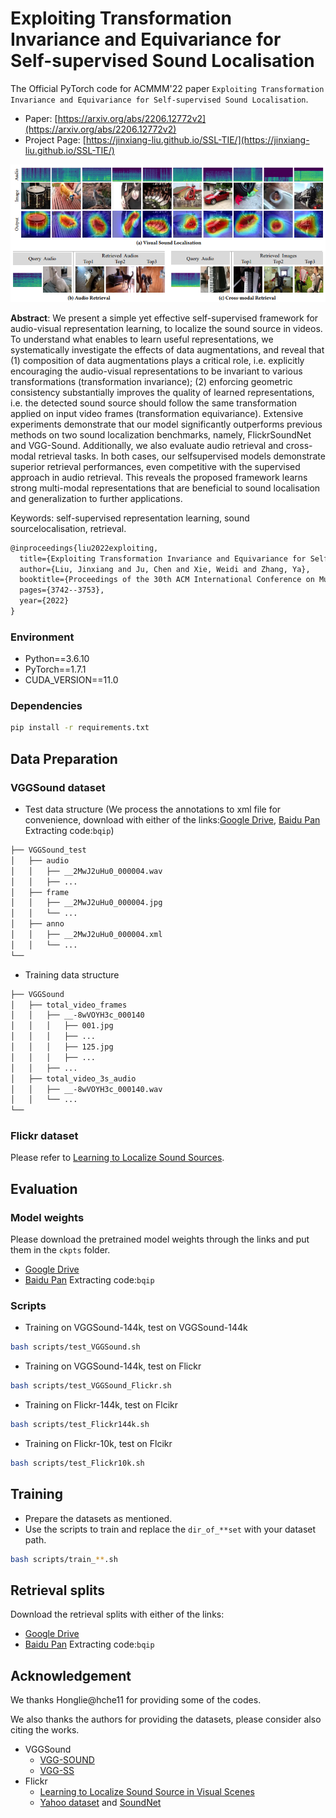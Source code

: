 # Exploiting Transformation Invariance and Equivariance for Self-supervised Sound Localisation

The Official PyTorch code for ACMMM'22 paper `Exploiting Transformation Invariance and Equivariance for Self-supervised Sound Localisation`.

- Paper: [https://arxiv.org/abs/2206.12772v2](https://arxiv.org/abs/2206.12772v2) 
- Project Page: [https://jinxiang-liu.github.io/SSL-TIE/](https://jinxiang-liu.github.io/SSL-TIE/)

![teaser](assets/teaser.png)

**Abstract**: We present a simple yet effective self-supervised framework for audio-visual representation learning, to localize the sound source in videos. To understand what enables to learn useful representations, we systematically investigate the effects of data augmentations, and reveal that (1) composition of data augmentations plays a critical role, i.e. explicitly encouraging the audio-visual representations to be invariant to various transformations (transformation invariance); (2) enforcing geometric consistency substantially improves the quality of learned representations, i.e. the detected sound source should follow the same transformation applied on input video frames (transformation equivariance). Extensive experiments demonstrate that our model significantly outperforms previous methods on two sound localization benchmarks, namely, FlickrSoundNet and VGG-Sound. Additionally, we also evaluate audio retrieval and cross-modal retrieval tasks. In both cases, our selfsupervised models demonstrate superior retrieval performances, even competitive with the supervised approach in audio retrieval. This reveals the proposed framework learns strong multi-modal representations that are beneficial to sound localisation and generalization to further applications.

Keywords: self-supervised representation learning, sound sourcelocalisation, retrieval.

```txt
@inproceedings{liu2022exploiting,
  title={Exploiting Transformation Invariance and Equivariance for Self-supervised Sound Localisation},
  author={Liu, Jinxiang and Ju, Chen and Xie, Weidi and Zhang, Ya},
  booktitle={Proceedings of the 30th ACM International Conference on Multimedia},
  pages={3742--3753},
  year={2022}
}
```




### Environment
- Python==3.6.10
- PyTorch==1.7.1
- CUDA_VERSION==11.0

### Dependencies
```bash
pip install -r requirements.txt
```

## Data Preparation
### VGGSound dataset

- Test data structure
(We process the annotations to xml file for convenience, download with either of the links:[Google Drive](https://drive.google.com/drive/folders/1KZxXbPilvJNCPaUeAeZAsUKgZoj9R9qJ?usp=sharing), [Baidu Pan](https://pan.baidu.com/s/1tripjJWIK2Ed_zErCAU4pw) Extracting code:`bqip`)

```txt
├── VGGSound_test
│   ├── audio
│   │   ├── __2MwJ2uHu0_000004.wav
│   │   ├── ...
│   ├── frame
│   │   ├── __2MwJ2uHu0_000004.jpg
│   │   └── ...
│   ├── anno
│   │   ├── __2MwJ2uHu0_000004.xml
│   │   └── ...
└── 
```

- Training data structure
```txt
├── VGGSound
│   ├── total_video_frames
│   │   ├── __-8wVOYH3c_000140
│   │   │   ├── 001.jpg
│   │   │   ├── ...
│   │   │   ├── 125.jpg
│   │   │   ├── ...
│   │   ├── ...
│   ├── total_video_3s_audio
│   │   ├── __-8wVOYH3c_000140.wav
│   │   └── ...
└── 
```
### Flickr dataset 
Please refer to [Learning to Localize Sound Sources](https://github.com/ardasnck/learning_to_localize_sound_source).

## Evaluation

### Model weights
Please download the pretrained model weights through the links and put them in the `ckpts` folder.
- [Google Drive](https://drive.google.com/drive/folders/1KZxXbPilvJNCPaUeAeZAsUKgZoj9R9qJ?usp=sharing)
- [Baidu Pan](https://pan.baidu.com/s/1tripjJWIK2Ed_zErCAU4pw) Extracting code:`bqip`


### Scripts
- Training on VGGSound-144k, test on VGGSound-144k
```bash
bash scripts/test_VGGSound.sh
```
- Training on VGGSound-144k, test on Flickr
```bash
bash scripts/test_VGGSound_Flickr.sh
```

- Training on Flickr-144k, test on Flcikr
```bash
bash scripts/test_Flickr144k.sh
```

- Training on Flickr-10k, test on Flcikr
```bash
bash scripts/test_Flickr10k.sh
```



## Training
- Prepare the datasets as mentioned.
- Use the scripts to train and replace the `dir_of_**set` with your dataset path.
```bash 
bash scripts/train_**.sh
```

## Retrieval splits
Download the retrieval splits with either of the links:
- [Google Drive](https://drive.google.com/drive/folders/1KZxXbPilvJNCPaUeAeZAsUKgZoj9R9qJ?usp=sharing)
- [Baidu Pan](https://pan.baidu.com/s/1tripjJWIK2Ed_zErCAU4pw) Extracting code:`bqip`

## Acknowledgement
We thanks Honglie@hche11 for providing some of the codes.

We also thanks the authors for providing the datasets, please consider also citing the works.
  - VGGSound
    - [VGG-SOUND](https://www.robots.ox.ac.uk/~vgg/data/vggsound/)
    - [VGG-SS](https://www.robots.ox.ac.uk/~vgg/research/lvs/)
  - Flickr
    - [Learning to Localize Sound Source in Visual Scenes](https://github.com/ardasnck/learning_to_localize_sound_source)
    - [Yahoo dataset](https://webscope.sandbox.yahoo.com/catalog.php?datatype=i&did=67&guccounter=1) and [SoundNet](http://projects.csail.mit.edu/soundnet/)
